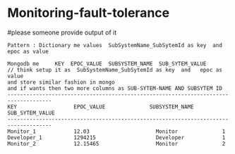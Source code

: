 # Monitoring-fault-tolerance
#please someone provide output of it

    Pattern : Dictionary me values  SubSystemName_SubSytemId as key  and   epoc as value

    Mongodb me     KEY  EPOC_VALUE  SUBSYSTEM_NAME  SUB_SYTEM_VALUE
    // think setup it as  SubSystemName_SubSytemId as key  and   epoc as value  
    and store similar fashion in mongo 
    and if wants then two more columns as SUB-SYTEM-NAME AND SUBSYTEM ID 
    ------------------------------------------------------------------------------------
    KEY                  EPOC_VALUE              SUBSYSTEM_NAME      SUB_SYTEM_VALUE
    ------------------------------------------------------------------------------------
    Monitor_1            12.03                     Monitor              1
    Developer_1          1294215                   Developer            1
    Monitor_2            12.15465                  Monitor              2
